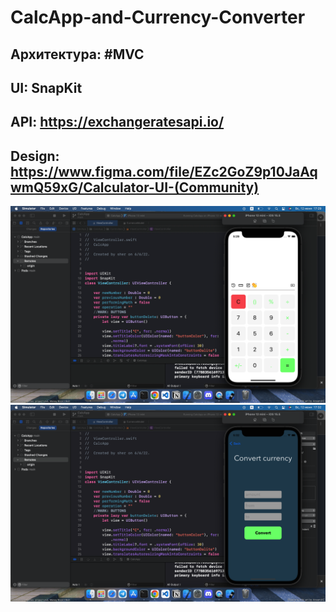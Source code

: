 # CalcApp-and-Currency-Converter

## Архитектура:  #MVC
## UI: SnapKit
## API: https://exchangeratesapi.io/
## Design: https://www.figma.com/file/EZc2GoZ9p10JaAqwmQ59xG/Calculator-UI-(Community)
![Image alt](https://github.com/sherislam22/CalcApp-and-Currency-Converter/raw/main/image.png)
![Image alt](https://github.com/sherislam22/CalcApp-and-Currency-Converter/raw/main/image2.png)
